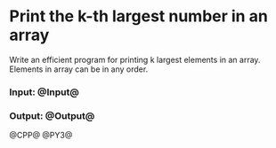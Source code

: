 # Print the k-th largest number in an array

Write an efficient program for printing k largest elements in an array. Elements in array can be in any order.


### Input: @Input@
### Output: @Output@

@CPP@
@PY3@